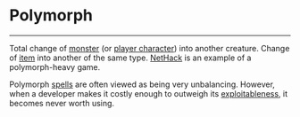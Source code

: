 # Polymorph

---

Total change of [monster](monster.md) (or [player character](player_character.md)) into another creature. Change of [item](items.md) into another of the same type. [NetHack](nethack.md) is an example of a polymorph-heavy game.

Polymorph [spells](spell.md) are often viewed as being very unbalancing. However, when a developer makes it costly enough to outweigh its [exploitableness](cheating.md), it becomes never worth using.
